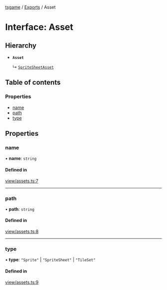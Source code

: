 [tsgame](../README.md) / [Exports](../modules.md) / Asset

# Interface: Asset

## Hierarchy

- **`Asset`**

  ↳ [`SpriteSheetAsset`](SpriteSheetAsset.md)

## Table of contents

### Properties

- [name](Asset.md#name)
- [path](Asset.md#path)
- [type](Asset.md#type)

## Properties

### name

• **name**: `string`

#### Defined in

[view/assets.ts:7](https://github.com/ashleycheung/tsgame/blob/0573a5b/src/view/assets.ts#L7)

___

### path

• **path**: `string`

#### Defined in

[view/assets.ts:8](https://github.com/ashleycheung/tsgame/blob/0573a5b/src/view/assets.ts#L8)

___

### type

• **type**: ``"Sprite"`` \| ``"SpriteSheet"`` \| ``"TileSet"``

#### Defined in

[view/assets.ts:9](https://github.com/ashleycheung/tsgame/blob/0573a5b/src/view/assets.ts#L9)
